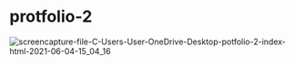 # protfolio-2

![screencapture-file-C-Users-User-OneDrive-Desktop-potfolio-2-index-html-2021-06-04-15_04_16](https://user-images.githubusercontent.com/64583663/120777089-be898c00-c546-11eb-8b46-474f4bac4cc1.png)
